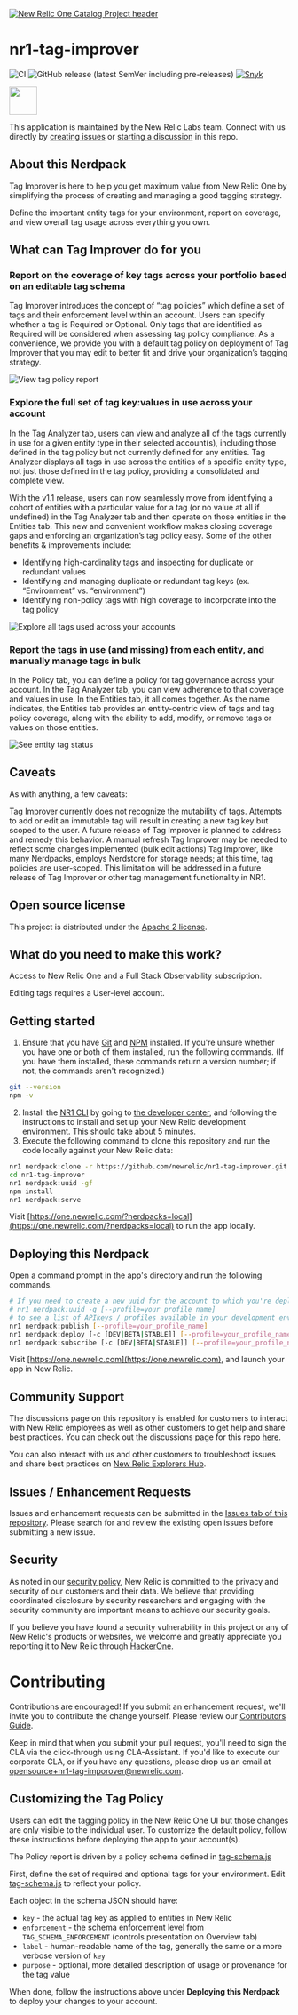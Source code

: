 [![New Relic One Catalog Project header](https://github.com/newrelic/opensource-website/raw/master/src/images/categories/New_Relic_One_Catalog_Project.png)](https://opensource.newrelic.com/oss-category/#new-relic-one-catalog-project)

# nr1-tag-improver
![CI](https://github.com/newrelic/nr1-tag-improver/workflows/CI/badge.svg) ![GitHub release (latest SemVer including pre-releases)](https://img.shields.io/github/v/release/newrelic/nr1-tag-improver?include_prereleases&sort=semver) [![Snyk](https://snyk.io/test/github/newrelic/nr1-tag-improver/badge.svg)](https://snyk.io/test/github/newrelic/nr1-tag-improver)

<a href="https://github.com/newrelic?q=nrlabs-viz&amp;type=all&amp;language=&amp;sort="><img src="https://user-images.githubusercontent.com/1786630/214122263-7a5795f6-f4e3-4aa0-b3f5-2f27aff16098.png" height=50 /></a>

This application is maintained by the New Relic Labs team. Connect with us directly by [creating issues](../../issues) or [starting a discussion](../../discussions) in this repo.

## About this Nerdpack

Tag Improver is here to help you get maximum value from New Relic One by simplifying the process of creating and managing a good tagging strategy.

Define the important entity tags for your environment, report on coverage, and view overall tag usage across everything you own.

## What can Tag Improver do for you

### Report on the coverage of key tags across your portfolio based on an editable tag schema

Tag Improver introduces the concept of “tag policies” which define a set of tags and their enforcement level within an account. Users can specify whether a tag is Required or Optional. Only tags that are identified as Required will be considered when assessing tag policy compliance. As a convenience, we provide you with a default tag policy on deployment of Tag Improver that you may edit to better fit and drive your organization’s tagging strategy.

![View tag policy report](screenshots/tag-policy.png)

### Explore the full set of tag key:values in use across your account

In the Tag Analyzer tab, users can view and analyze all of the tags currently in use for a given entity type in their selected account(s), including those defined in the tag policy but not currently defined for any entities. Tag Analyzer displays all tags in use across the entities of a specific entity type, not just those defined in the tag policy, providing a consolidated and complete view.

With the v1.1 release, users can now seamlessly move from identifying a cohort of entities with a particular value for a tag (or no value at all if undefined) in the Tag Analyzer tab and then operate on those entities in the Entities tab. This new and convenient workflow makes closing coverage gaps and enforcing an organization’s tag policy easy. Some of the other benefits & improvements include:

- Identifying high-cardinality tags and inspecting for duplicate or redundant values
- Identifying and managing duplicate or redundant tag keys (ex. “Environment” vs. “environment”)
- Identifying non-policy tags with high coverage to incorporate into the tag policy

![Explore all tags used across your accounts](screenshots/tag-analysis.png)

### Report the tags in use (and missing) from each entity, and manually manage tags in bulk

In the Policy tab, you can define a policy for tag governance across your account. In the Tag Analyzer tab, you can view adherence to that coverage and values in use. In the Entities tab, it all comes together. As the name indicates, the Entities tab provides an entity-centric view of tags and tag policy coverage, along with the ability to add, modify, or remove tags or values on those entities.

![See entity tag status](screenshots/entity-tagging.png)

## Caveats

As with anything, a few caveats:

Tag Improver currently does not recognize the mutability of tags. Attempts to add or edit an immutable tag will result in creating a new tag key but scoped to the user. A future release of Tag Improver is planned to address and remedy this behavior.
A manual refresh Tag Improver may be needed to reflect some changes implemented (bulk edit actions)
Tag Improver, like many Nerdpacks, employs Nerdstore for storage needs; at this time, tag policies are user-scoped. This limitation will be addressed in a future release of Tag Improver or other tag management functionality in NR1.

## Open source license

This project is distributed under the [Apache 2 license](LICENSE).

## What do you need to make this work?

Access to New Relic One and a Full Stack Observability subscription.

Editing tags requires a User-level account.

## Getting started

1. Ensure that you have [Git](https://git-scm.com/book/en/v2/Getting-Started-Installing-Git) and [NPM](https://www.npmjs.com/get-npm) installed. If you're unsure whether you have one or both of them installed, run the following commands. (If you have them installed, these commands return a version number; if not, the commands aren't recognized.)
```bash
git --version
npm -v
```
2. Install the [NR1 CLI](https://one.newrelic.com/launcher/developer-center.launcher) by going to [the developer center](https://one.newrelic.com/launcher/developer-center.launcher), and following the instructions to install and set up your New Relic development environment. This should take about 5 minutes.
3. Execute the following command to clone this repository and run the code locally against your New Relic data:

```bash
nr1 nerdpack:clone -r https://github.com/newrelic/nr1-tag-improver.git
cd nr1-tag-improver
nr1 nerdpack:uuid -gf
npm install
nr1 nerdpack:serve
```

Visit [https://one.newrelic.com/?nerdpacks=local](https://one.newrelic.com/?nerdpacks=local) to run the app locally.

## Deploying this Nerdpack

Open a command prompt in the app's directory and run the following commands.

```bash
# If you need to create a new uuid for the account to which you're deploying this app, use the following
# nr1 nerdpack:uuid -g [--profile=your_profile_name]
# to see a list of APIkeys / profiles available in your development environment, run nr1 credentials:list
nr1 nerdpack:publish [--profile=your_profile_name]
nr1 nerdpack:deploy [-c [DEV|BETA|STABLE]] [--profile=your_profile_name]
nr1 nerdpack:subscribe [-c [DEV|BETA|STABLE]] [--profile=your_profile_name]
```

Visit [https://one.newrelic.com](https://one.newrelic.com), and launch your app in New Relic.

## Community Support

The discussions page on this repository is enabled for customers to interact with New Relic employees as well as other customers to get help and share best practices. You can check out the discussions page for this repo [here](../../discussions).

You can also interact with us and other customers to troubleshoot issues and share best practices on [New Relic Explorers Hub](https://discuss.newrelic.com).

## Issues / Enhancement Requests

Issues and enhancement requests can be submitted in the [Issues tab of this repository](../../issues). Please search for and review the existing open issues before submitting a new issue.

## Security

As noted in our [security policy](https://github.com/newrelic/nr1-tag-improver/security/policy), New Relic is committed to the privacy and security of our customers and their data. We believe that providing coordinated disclosure by security researchers and engaging with the security community are important means to achieve our security goals.

If you believe you have found a security vulnerability in this project or any of New Relic's products or websites, we welcome and greatly appreciate you reporting it to New Relic through [HackerOne](https://hackerone.com/newrelic).

# Contributing

Contributions are encouraged! If you submit an enhancement request, we'll invite you to contribute the change yourself. Please review our [Contributors Guide](CONTRIBUTING.md).

Keep in mind that when you submit your pull request, you'll need to sign the CLA via the click-through using CLA-Assistant. If you'd like to execute our corporate CLA, or if you have any questions, please drop us an email at opensource+nr1-tag-imporover@newrelic.com.

## Customizing the Tag Policy

Users can edit the tagging policy in the New Relic One UI but those changes are only visible to the individual user. To customize the default policy, follow these instructions before deploying the app to your account(s).

The Policy report is driven by a policy schema defined in [tag-schema.js](./nerdlets/tag-improver-nerdlet/tag-schema.js)

First, define the set of required and optional tags for your environment.
Edit [tag-schema.js](./nerdlets/tag-improver-nerdlet/tag-schema.js) to reflect your policy.

Each object in the schema JSON should have:

* `key` - the actual tag key as applied to entities in New Relic
* `enforcement` - the schema enforcement level from `TAG_SCHEMA_ENFORCEMENT` (controls presentation on Overview tab)
* `label` - human-readable name of the tag, generally the same or a more verbose version of `key`
* `purpose` - optional, more detailed description of usage or provenance for the tag value

When done, follow the instructions above under **Deploying this Nerdpack** to deploy your changes to your account.
